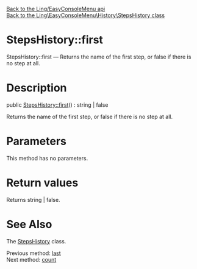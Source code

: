 [Back to the Ling/EasyConsoleMenu api](https://github.com/lingtalfi/EasyConsoleMenu/blob/master/doc/api/Ling/EasyConsoleMenu.md)<br>
[Back to the Ling\EasyConsoleMenu\History\StepsHistory class](https://github.com/lingtalfi/EasyConsoleMenu/blob/master/doc/api/Ling/EasyConsoleMenu/History/StepsHistory.md)


StepsHistory::first
================



StepsHistory::first — Returns the name of the first step, or false if there is no step at all.




Description
================


public [StepsHistory::first](https://github.com/lingtalfi/EasyConsoleMenu/blob/master/doc/api/Ling/EasyConsoleMenu/History/StepsHistory/first.md)() : string | false




Returns the name of the first step, or false if there is no step at all.




Parameters
================

This method has no parameters.


Return values
================

Returns string | false.








See Also
================

The [StepsHistory](https://github.com/lingtalfi/EasyConsoleMenu/blob/master/doc/api/Ling/EasyConsoleMenu/History/StepsHistory.md) class.

Previous method: [last](https://github.com/lingtalfi/EasyConsoleMenu/blob/master/doc/api/Ling/EasyConsoleMenu/History/StepsHistory/last.md)<br>Next method: [count](https://github.com/lingtalfi/EasyConsoleMenu/blob/master/doc/api/Ling/EasyConsoleMenu/History/StepsHistory/count.md)<br>

